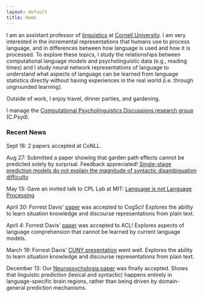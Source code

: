 ```yaml
---
layout: default
title: Home
---
```


I am an assistant professor of [linguistics](https://linguistics.cornell.edu/) at [Cornell University](https://www.cornell.edu/). I am very interested in the incremental representations that humans use to process language, and in differences between how language is used and how it is processed. To explore these topics, I study the relationships between computational language models and psycholinguistic data (e.g., reading times) and I study neural network representations of language to understand what aspects of language can be learned from language statistics directly without having experiences in the real world (i.e. through ungrounded learning).

Outside of work, I enjoy travel, dinner parties, and gardening.

I manage the [Computational Psycholinguistics Discussions research group](/cpsyd.html) (C.Psyd).

### Recent News

Sept 18: 2 papers accepted at CoNLL.

Aug 27: Submitted a paper showing that garden path effects cannot be predicted solely by surprisal. Feedback appreciated! [Single-stage prediction models do not explain the magnitude of syntactic disambiguation difficulty](https://psyarxiv.com/sgbqy/)

May 13: Gave an invited talk to CPL Lab at MIT: [Language is not Language Processing](/assets/pdf/vanschijndel-2020-invited_mit-slides.pdf)

April 30: Forrest Davis' [paper](/assets/pdf/davis_vanschijndel-2020-cogsci.pdf) was accepted to CogSci! Explores the ability to learn situation knowledge and discourse representations from plain text.

April 4: Forrest Davis' [paper](/assets/pdf/davis_vanschijndel-2020-acl.pdf) was accepted to ACL! Explores aspects of language comprehension that cannot be learned by current language models.

March 19: Forrest Davis' [CUNY presentation](https://osf.io/thj6c/) went well. Explores the ability to learn situation knowledge and discourse representations from plain text.

December 13: Our [Neuropsychologia paper](https://doi.org/10.1101/717512) was finally accepted. Shows that linguistic prediction (lexical and syntactic) happens entirely in language-specific brain regions, rather than being driven by domain-general prediction mechanisms. 
